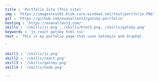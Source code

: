 ```yaml
---
title : 'Portfolio Site (This site)'
img : 'https://imagestest01.blob.core.windows.net/test/portfolio.PNG'
git : 'https://github.com/evanallen13/gatsby-portfolio'
hosting : 'https://evanallen13.com/'
skills : '/skills/js.png , /skills/html5.png, /skills/gatsby.png'
keywords : 'js react gatsby html css'
text : 'This is my porfolio page that uses GatsbyJs and Graphql. 

'

skill1 : '/skills/js.png'
skill2 : '/skills/react.png'
skill3 : '/skills/gatsby.png'
skill4 : '/skills/node.png'

---
```


